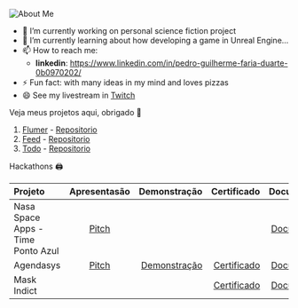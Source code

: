 <!--![About Me](https://raw.githubusercontent.com/PedroGuilhermeFariaDuarte/PedroGuilhermeFariaDuarte/master/github.png)-->

![About Me](https://user-images.githubusercontent.com/16112395/226205117-633edf76-df5e-4c7d-bf79-e1dcda5ed7e4.png)

<!--**PedroGuilhermeFariaDuarte/PedroGuilhermeFariaDuarte** is a ✨ _special_ ✨ repository because its `README.md` (this file) appears on your GitHub profile.

Here are some ideas to get you started:

- 🔭 I’m currently working on ...
- 🌱 I’m currently learning ...
- 👯 I’m looking to collaborate on ...
- 🤔 I’m looking for help with ...
- 💬 Ask me about ...
- 📫 How to reach me: ...
- 😄 Pronouns: ...
- ⚡ Fun fact: ...
-->

- 🔭 I’m currently working on personal science fiction project
- 🌱 I’m currently learning about how developing a game in Unreal Engine...
- 📫 How to reach me: 
   - **linkedin**: https://www.linkedin.com/in/pedro-guilherme-faria-duarte-0b0970202/
- ⚡ Fun fact: with many ideas in my mind and loves pizzas
- 😄 See my livestream in [Twitch](https://www.twitch.tv/onedev_)

Veja meus projetos aqui, obrigado 🎉

1. [Flumer](https://flumer.netlify.app/) - [Repositorio](https://github.com/PedroGuilhermeFariaDuarte/FlumeApp)
2. [Feed](https://whatsfeed.netlify.app/) - [Repositorio](https://github.com/PedroGuilhermeFariaDuarte/ignite-feed)
3. [Todo](https://tuudo.netlify.app/) - [Repositorio](https://github.com/PedroGuilhermeFariaDuarte/todo)


 Hackathons 🖨️
 
| Projeto |  Apresentasão  | Demonstração | Certificado | Documentação
|:-----|:--------:|------:|------:|------:|
| Nasa Space Apps - Time Ponto Azul   | [Pitch](https://youtu.be/ORJ-tliQmuU) |  | | [Documentação](https://github.com/PedroGuilhermeFariaDuarte/PedroGuilhermeFariaDuarte/files/10971826/Ponto.Azul.pdf)
| Agendasys   | [Pitch](https://www.youtube.com/watch?v=7kD-jMg_TOo) |  [Demonstração](https://www.youtube.com/watch?v=SzAswxZbC50) | [Certificado](https://github.com/PedroGuilhermeFariaDuarte/PedroGuilhermeFariaDuarte/files/10971795/Pedro.Guilherme.pdf) | [Documentação](https://github.com/PedroGuilhermeFariaDuarte/PedroGuilhermeFariaDuarte/files/10971839/Agendasys.pdf)
| Mask Indict | |  | [Certificado](https://github.com/PedroGuilhermeFariaDuarte/PedroGuilhermeFariaDuarte/files/10971938/Pedro.Guilherme.pdf) | [Documentação](https://github.com/PedroGuilhermeFariaDuarte/PedroGuilhermeFariaDuarte/files/10971943/Mask.Indict.pdf)
